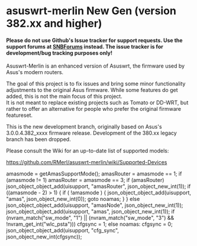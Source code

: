 asuswrt-merlin New Gen (version 382.xx and higher)
==================================================

#### Please do not use Github's Issue tracker for support requests.  Use the support forums at [SNBForums](https://www.snbforums.com/forums/asuswrt-merlin.42/) instead.  The issue tracker is for development/bug tracking purposes only!

Asuswrt-Merlin is an enhanced version of Asuswrt, the firmware used by Asus's modern routers.

The goal of this project is to fix issues and bring some minor functionality adjustments to the 
original Asus firmware.  While some features do get added, this is not the main focus of this project.  
It is not meant to replace existing projects such as Tomato or DD-WRT, but rather to offer an alternative 
for people who prefer the original firmware featureset.

This is the new development branch, originally based on Asus's 
3.0.0.4.382_xxxx firmware release.  Development of the 380.xx 
legacy branch has been dropped.

Please consult the Wiki for an up-to-date list of supported models:

https://github.com/RMerl/asuswrt-merlin/wiki/Supported-Devices


amasmode = getAmasSupportMode();
		amasRouter = amasmode == 1;
		if (amasmode != 1)
			amasRouter = amasmode == 3;
		if (amasRouter)
			json_object_object_add(uisupport, "amasRouter", json_object_new_int(1));
		if ((amasmode - 2) > 1)
		{
			if ( !amasmode )
			{
				json_object_object_add(uisupport, "amas", json_object_new_int(0));
				goto noamas;
			}
		}
		else
			json_object_object_add(uisupport, "amasNode", json_object_new_int(1));
		json_object_object_add(uisupport, "amas", json_object_new_int(1));
		if (nvram_match("sw_mode", "1") || (nvram_match("sw_mode", "3") && !nvram_get_int("wlc_psta")))
			cfgsync = 1;
		else
noamas:
			cfgsync = 0;
		json_object_object_add(uisupport, "cfg_sync", json_object_new_int(cfgsync));
